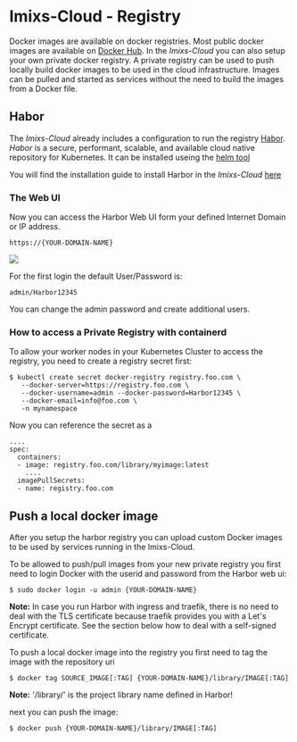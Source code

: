 # Imixs-Cloud - Registry

Docker images are available on docker registries. Most public docker images are available on [Docker Hub](https://hub.docker.com/). In the *Imixs-Cloud*  you can also setup your own private docker registry.
A private registry can be used to push locally build docker images to be used in the cloud infrastructure. Images can be pulled and started as services without the need to build the images from a Docker file.


## Habor

The *Imixs-Cloud* already includes a configuration to run the registry [Habor](https://goharbor.io/).
*Habor* is a secure, performant, scalable, and available cloud native repository for Kubernetes. It can be installed useing the [helm tool](../tools/helm/README.md)

You will find the installation guide to install Harbor in the *Imixs-Cloud* [here](../management/harbor/README.md)


### The Web UI

Now you can access the Harbor Web UI form your defined Internet Domain or IP address.

	https://{YOUR-DOMAIN-NAME}
	
<img src="./images/harbor.png" />

	
For the first login the default User/Password is:

	admin/Harbor12345

You can change the admin password and create additional users. 




### How to access a Private Registry with containerd

To allow your worker nodes in your Kubernetes Cluster to access the registry, you need to create a registry secret first:


	$ kubectl create secret docker-registry registry.foo.com \
	   --docker-server=https://registry.foo.com \
	   --docker-username=admin --docker-password=Harbor12345 \
	   --docker-email=info@foo.com \
	   -n mynamespace


Now you can reference the secret as a 


	....
    spec:
      containers:
      - image: registry.foo.com/library/myimage:latest
        ....
      imagePullSecrets:
      - name: registry.foo.com

	
## Push a local docker image

After you setup the harbor registry you can upload custom Docker images to be used by services running in the Imixs-Cloud. 

To  be allowed to push/pull images from your new private registry you first need to login Docker with the userid and password from the Harbor web ui:

	$ sudo docker login -u admin {YOUR-DOMAIN-NAME}

**Note:** In case you run Harbor with ingress and traefik, there is no need to deal with the TLS certificate because traefik provides you with a Let's Encrypt certificate. See the section below how to deal with a self-signed certificate.


To push a local docker image into the registry you first need to tag the image with the repository uri

	$ docker tag SOURCE_IMAGE[:TAG] {YOUR-DOMAIN-NAME}/library/IMAGE[:TAG]

**Note:** '/library/' is the project library name defined in Harbor!

next you can push the image:

	$ docker push {YOUR-DOMAIN-NAME}/library/IMAGE[:TAG]	
	
	




